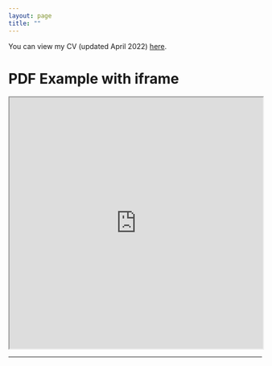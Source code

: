 ```yaml
---
layout: page
title: ""
---
```



You can view my CV (updated April 2022) [here](assets/Fredriksson_cv_0422.pdf).

<html>
  <head>
    <title>Title of the document</title>
  </head>
  <body>
    <h1>PDF Example with iframe</h1>
    <iframe src="https://github.com/klaramcfredriksson/klaramcfredriksson/blob/master/assets/Fredriksson_cv_0422.pdf" width="100%" height="500px">
    </iframe>
  </body>
</html>

---
